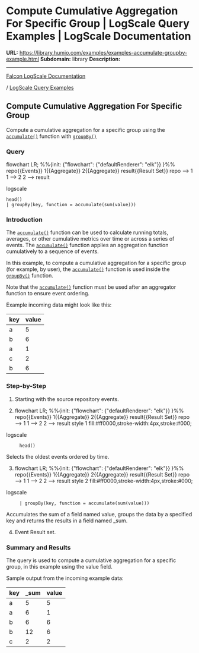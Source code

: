 # Compute Cumulative Aggregation For Specific Group  | LogScale Query Examples | LogScale Documentation

**URL:** https://library.humio.com/examples/examples-accumulate-groupby-example.html
**Subdomain:** library
**Description:** 

---

[Falcon LogScale Documentation](https://library.humio.com)

/ [LogScale Query Examples](examples.html)

## Compute Cumulative Aggregation For Specific Group 

Compute a cumulative aggregation for a specific group using the [`accumulate()`](https://library.humio.com/data-analysis/functions-accumulate.html) function with [`groupBy()`](https://library.humio.com/data-analysis/functions-groupby.html)

### Query

flowchart LR; %%{init: {"flowchart": {"defaultRenderer": "elk"}} }%% repo{{Events}} 1{{Aggregate}} 2{{Aggregate}} result{{Result Set}} repo --> 1 1 --> 2 2 --> result

logscale
    
    
    head()
    | groupBy(key, function = accumulate(sum(value)))

### Introduction

The [`accumulate()`](https://library.humio.com/data-analysis/functions-accumulate.html) function can be used to calculate running totals, averages, or other cumulative metrics over time or across a series of events. The [`accumulate()`](https://library.humio.com/data-analysis/functions-accumulate.html) function applies an aggregation function cumulatively to a sequence of events. 

In this example, to compute a cumulative aggregation for a specific group (for example, by user), the [`accumulate()`](https://library.humio.com/data-analysis/functions-accumulate.html) function is used inside the [`groupBy()`](https://library.humio.com/data-analysis/functions-groupby.html) function. 

Note that the [`accumulate()`](https://library.humio.com/data-analysis/functions-accumulate.html) function must be used after an aggregator function to ensure event ordering. 

Example incoming data might look like this: 

key| value  
---|---  
a| 5  
b| 6  
a| 1  
c| 2  
b| 6  
  
### Step-by-Step

  1. Starting with the source repository events.

  2. flowchart LR; %%{init: {"flowchart": {"defaultRenderer": "elk"}} }%% repo{{Events}} 1{{Aggregate}} 2{{Aggregate}} result{{Result Set}} repo --> 1 1 --> 2 2 --> result style 1 fill:#ff0000,stroke-width:4px,stroke:#000;

logscale
         
         head()

Selects the oldest events ordered by time. 

  3. flowchart LR; %%{init: {"flowchart": {"defaultRenderer": "elk"}} }%% repo{{Events}} 1{{Aggregate}} 2{{Aggregate}} result{{Result Set}} repo --> 1 1 --> 2 2 --> result style 2 fill:#ff0000,stroke-width:4px,stroke:#000;

logscale
         
         | groupBy(key, function = accumulate(sum(value)))

Accumulates the sum of a field named value, groups the data by a specified key and returns the results in a field named _sum. 

  4. Event Result set.




### Summary and Results

The query is used to compute a cumulative aggregation for a specific group, in this example using the value field. 

Sample output from the incoming example data: 

key| _sum| value  
---|---|---  
a| 5| 5  
a| 6| 1  
b| 6| 6  
b| 12| 6  
c| 2| 2
